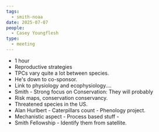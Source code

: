 ```yaml
---
tags:
  - smith-noaa
date: 2025-07-07
people:
  - Casey Youngflesh
type:
  - meeting
---
```

- 1 hour 
- Reproductive strategies
- TPCs vary quite a lot between species. 
- He's down to co-sponsor. 
- Link to physiology and ecophysiology....
- Smith - Strong focus on Conservation: They will probably
- Risk maps, conservation conservancy. 
- Threatened species in the US. 
- Alan Hurlbert - Caterpillars count - Phenology project. 
- Mechanistic aspect - Process based stuff - 
- Smith Fellowship - Identify them from satellite. 